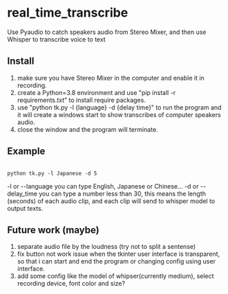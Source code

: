 # real_time_transcribe
Use Pyaudio to catch speakers audio from Stereo Mixer, and then use Whisper to transcribe voice to text



## Install
1. make sure you have Stereo Mixer in the computer and enable it in recording.
2. create a Python=3.8 environment and use "pip install -r requirements.txt" to install require packages.
3. use "python tk.py -l {language} -d {delay time}" to run the program and it will create a windows start to show transcribes of computer speakers audio.
4. close the window and the program will terminate.



## Example

```console

python tk.py -l Japanese -d 5
```

-l or --language you can type English, Japanese or Chinese...
-d or --delay_time you can type a number less than 30, this means the length (seconds) of each audio clip, and each clip will send to whisper model to output texts.




## Future work (maybe)
1. separate audio file by the loudness (try not to split a sentense)
2. fix button not work issue when the tkinter user interface is transparent, so that i can start and end the program or changing config using user interface.
3. add some config like the model of whipser(currently medium), select recording device, font color and size? 
